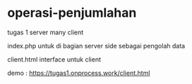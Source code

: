 # operasi-penjumlahan
tugas 1 server many client

index.php untuk di bagian server side sebagai pengolah data

client.html interface untuk client

demo : https://tugas1.onprocess.work/client.html
